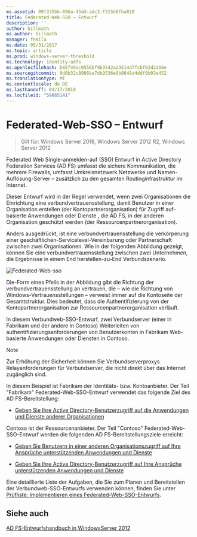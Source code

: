 ```yaml
---
ms.assetid: 09f335bb-896a-45dd-adc2-f215b8fba828
title: Federated-Web-SSO – Entwurf
description: ''
author: billmath
ms.author: billmath
manager: femila
ms.date: 05/31/2017
ms.topic: article
ms.prod: windows-server-threshold
ms.technology: identity-adfs
ms.openlocfilehash: b85f49ac0556bf9b3542a23514d7fcbf82d2d88e
ms.sourcegitcommit: 0d0b32c8986ba7db9536e0b8648d4ddf9b03e452
ms.translationtype: MT
ms.contentlocale: de-DE
ms.lasthandoff: 04/17/2019
ms.locfileid: "59865141"
---
```

# <a name="federated-web-sso-design"></a>Federated-Web-SSO – Entwurf

>Gilt für: Windows Server 2016, Windows Server 2012 R2, Windows Server 2012

Federated Web Single\-anmelden\-auf \(SSO\) Entwurf in Active Directory Federation Services \(AD FS\) umfasst die sichere Kommunikation, die mehrere Firewalls, umfasst Umkreisnetzwerk Netzwerke und Namen\-Auflösung-Server – zusätzlich zu den gesamten Routinginfrastruktur im Internet.  
  
Dieser Entwurf wird in der Regel verwendet, wenn zwei Organisationen die Einrichtung eine verbundvertrauensstellung, damit Benutzer in einer Organisation erstellen \(der Kontopartnerorganisation\) für Zugriff auf\-basierte Anwendungen oder Dienste , die AD FS, in der anderen Organisation geschützt werden \(der Ressourcenpartnerorganisation\).  
  
Anders ausgedrückt, ist eine verbundvertrauensstellung die verkörperung einer geschäftlichen\-Servicelevel-Vereinbarung oder Partnerschaft zwischen zwei Organisationen. Wie in der folgenden Abbildung gezeigt, können Sie eine verbundvertrauensstellung zwischen zwei Unternehmen, die Ergebnisse in einem End herstellen\-zu\-End Verbundszenario.  
  
![Federated-Web-sso](media/adfs2_FederatedWebSSODesign.gif)  
  
Die\-Form eines Pfeils in der Abbildung gibt die Richtung der verbundvertrauensstellung an vertrauen, die – wie die Richtung von Windows-Vertrauensstellungen – verweist immer auf die Kontoseite der Gesamtstruktur. Dies bedeutet, dass die Authentifizierung von der Kontopartnerorganisation zur Ressourcenpartnerorganisation verläuft.  
  
In diesem Verbundweb-SSO-Entwurf, zwei Verbundserver \(einer in Fabrikam und der andere in Contoso\) Weiterleiten von authentifizierungsanforderungen von Benutzerkonten in Fabrikam Web\-basierte Anwendungen oder Diensten in Contoso.  
  
> [!NOTE]  
> Zur Erhöhung der Sicherheit können Sie Verbundserverproxys Relayanforderungen für Verbundserver, die nicht direkt über das Internet zugänglich sind.  
  
In diesem Beispiel ist Fabrikam der Identitäts- bzw. Kontoanbieter. Der Teil "Fabrikam" Federated-Web-SSO-Entwurf verwendet das folgende Ziel des AD FS-Bereitstellung:  
  
-   [Geben Sie Ihre Active Directory-Benutzerzugriff auf die Anwendungen und Dienste anderer Organisationen](Provide-Your-Active-Directory-Users-Access-to-the-Applications-and-Services-of-Other-Organizations.md)  
  
Contoso ist der Ressourcenanbieter. Der Teil "Contoso" Federated-Web-SSO-Entwurf werden die folgenden AD FS-Bereitstellungsziele erreicht:  
  
-   [Geben Sie Benutzern in einer anderen Organisationszugriff auf Ihre Ansprüche unterstützenden Anwendungen und Dienste](Provide-Users-in-Another-Organization-Access-to-Your-Claims-Aware-Applications-and-Services.md)  
  
-   [Geben Sie Ihre Active Directory-Benutzerzugriff auf Ihre Ansprüche unterstützenden Anwendungen und Dienste](Provide-Your-Active-Directory-Users-Access-to-Your-Claims-Aware-Applications-and-Services.md)  
  
Eine detaillierte Liste der Aufgaben, die Sie zum Planen und Bereitstellen der Verbundweb-SSO-Entwurfs verwenden können, finden Sie unter [Prüfliste: Implementieren eines Federated-Web-SSO-Entwurfs](../../ad-fs/deployment/Checklist--Implementing-a-Federated-Web-SSO-Design.md).  
  
## <a name="see-also"></a>Siehe auch
[AD FS-Entwurfshandbuch in WindowsServer 2012](AD-FS-Design-Guide-in-Windows-Server-2012.md)
